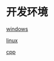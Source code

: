 
# 开发环境

[windows](../../%E7%8E%AF%E5%A2%83/windows.md)

[linux](../../%E7%8E%AF%E5%A2%83/linux.md)

[cpp](../../%E7%8E%AF%E5%A2%83/cpp.md)
